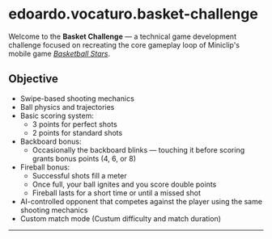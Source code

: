 # edoardo.vocaturo.basket-challenge

Welcome to the **Basket Challenge** — a technical game development challenge focused on recreating the core gameplay loop of Miniclip's mobile game [*Basketball Stars*](https://www.miniclip.com/games/basketball-stars).

## Objective

- Swipe-based shooting mechanics
- Ball physics and trajectories
- Basic scoring system:
  - 3 points for perfect shots
  - 2 points for standard shots
- Backboard bonus:
  - Occasionally the backboard blinks — touching it before scoring grants bonus points (4, 6, or 8)
- Fireball bonus:
  - Successful shots fill a meter
  - Once full, your ball ignites and you score double points
  - Fireball lasts for a short time or until a missed shot
- AI-controlled opponent that competes against the player using the same shooting mechanics 
- Custom match mode (Custum difficulty and match duration)
---
